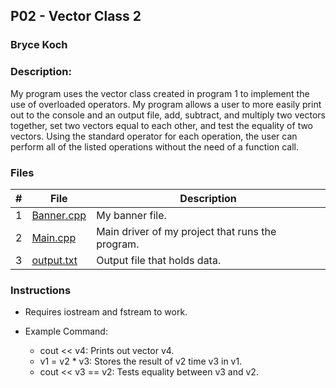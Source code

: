 ## P02 - Vector Class 2
### Bryce Koch
### Description:

My program uses the vector class created in program 1 to implement the use of overloaded operators. My program allows
a user to more easily print out to the console and an output file, add, subtract, and multiply two vectors together,
set two vectors equal to each other, and test the equality of two vectors. Using the standard operator for each operation,
the user can perform all of the listed operations without the need of a function call.

### Files

|   #   | File            | Description                                        |
| :---: | --------------- | -------------------------------------------------- |
|   1   | [Banner.cpp](https://github.com/BKoch74/2143-OOP-Koch/blob/main/Assignments/P02/Banner.cpp) | My banner file. |
|   2   | [Main.cpp](https://github.com/BKoch74/2143-OOP-Koch/blob/main/Assignments/P02/main.cpp) | Main driver of my project that runs the program.   |
|   3   | [output.txt](https://github.com/BKoch74/2143-OOP-Koch/blob/main/Assignments/P02/output.txt) | Output file that holds data.|

### Instructions

- Requires iostream and fstream to work.

- Example Command:
    - cout << v4:  Prints out vector v4.
    - v1 = v2 * v3: Stores the result of v2 time v3 in v1.
    - cout << v3 == v2: Tests equality between v3 and v2.

